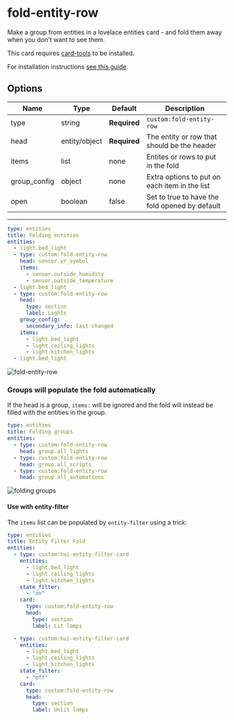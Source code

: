 fold-entity-row
========================

Make a group from entities in a lovelace entities card - and fold them away when you don't want to see them.

This card requires [card-tools](https://github.com/thomasloven/lovelace-card-tools) to be installed.

For installation instructions [see this guide](https://github.com/thomasloven/hass-config/wiki/Lovelace-Plugins).

## Options

| Name | Type | Default | Description
| ---- | ---- | ------- | -----------
| type | string | **Required** | `custom:fold-entity-row`
| head | entity/object | **Required** | The entity or row that should be the header
| items | list | none | Entites or rows to put in the fold
| group_config | object | none | Extra options to put on each item in the list
| open | boolean | false | Set to true to have the fold opened by default

---

```yaml
type: entities
title: Folding entities
entities:
  - light.bed_light
  - type: custom:fold-entity-row
    head: sensor.yr_symbol
    items:
      - sensor.outside_humidity
      - sensor.outside_temperature
  - light.bed_light
  - type: custom:fold-entity-row
    head:
      type: section
      label: Lights
    group_config:
      secondary_info: last-changed
    items:
      - light.bed_light
      - light.ceiling_lights
      - light.kitchen_lights
  - light.bed_light
```

![fold-entity-row](https://user-images.githubusercontent.com/1299821/47855185-281be980-dde4-11e8-92a6-643e8a47d8e9.png)

### Groups will populate the fold automatically

If the head is a group, `items:` will be ignored and the fold will instead be filled with the entities in the group.

```yaml
type: entities
title: Folding groups
entities:
  - type: custom:fold-entity-row
    head: group.all_lights
  - type: custom:fold-entity-row
    head: group.all_scripts
  - type: custom:fold-entity-row
    head: group.all_automations
```

![folding groups](https://user-images.githubusercontent.com/1299821/47855259-5d283c00-dde4-11e8-8405-94c269e53935.png)


#### Use with entity-filter
The `items` list can be populated by `entity-filter` using a trick:

```yaml
type: entities
title: Entity Filter Fold
entities:
  - type: custom:hui-entity-filter-card
    entities:
      - light.bed_light
      - light.ceiling_lights
      - light.kitchen_lights
    state_filter:
      - "on"
    card:
      type: custom:fold-entity-row
      head:
        type: section
        label: Lit lamps

  - type: custom:hui-entity-filter-card
    entities:
      - light.bed_light
      - light.ceiling_lights
      - light.kitchen_lights
    state_filter:
      - "off"
    card:
      type: custom:fold-entity-row
      head:
        type: section
        label: Unlit lamps
```
